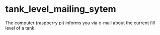 # tank_level_mailing_sytem
The computer (raspberry pi) informs you via e-mail about the current fill level of a tank.
